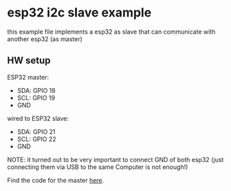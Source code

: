 # esp32 i2c slave example

this example file implements a esp32 as slave that can communicate with another esp32 (as master)

## HW setup

ESP32 master:
* SDA: GPIO 18
* SCL: GPIO 19
* GND

wired to ESP32 slave:
* SDA: GPIO 21
* SCL: GPIO 22
* GND

NOTE: it turned out to be very important to connect GND of both esp32 (just connecting them via USB to the same Computer is not enough!)

Find the code for the master [here](https://github.com/juri117/esp32_i2c_master).